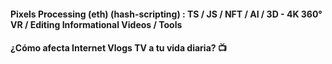 #### Pixels Processing (eth) (hash-scripting) : TS / JS / NFT / AI / 3D - 4K 360° VR / Editing Informational Videos / Tools
#### ¿Cómo afecta Internet Vlogs TV a tu vida diaria? 📺

